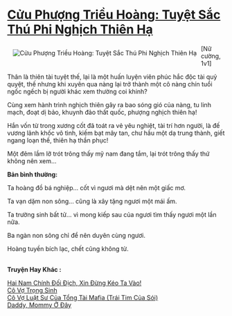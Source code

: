<a href="https://utruyen.com/cuu-phuong-trieu-hoang-tuyet-sac-thu-phi-nghich-thien-ha/24819/" title="Cửu Phượng Triều Hoàng: Tuyệt Sắc Thú Phi Nghịch Thiên Hạ"><h1>Cửu Phượng Triều Hoàng: Tuyệt Sắc Thú Phi Nghịch Thiên Hạ</h1></a><div style="display:table"><img align="right" style="float: left; padding: 10px;" src="https://utruyen.com/images/story/200x260/cuu-phuong-trieu-hoang-tuyet-sac-thu-phi-nghich-thien-ha.jpg" alt="Cửu Phượng Triều Hoàng: Tuyệt Sắc Thú Phi Nghịch Thiên Hạ">[Nữ cường, 1v1]<p></p>Thân là thiên tài tuyệt thế, lại là một huấn luyện viên phúc hắc độc tài quỷ quyệt, thế nhưng khi xuyên qua nàng lại trở thành một cô nàng chín tuổi ngốc ngếch bị người khác xem thường coi khinh?<p></p>Cùng xem hành trình nghịch thiên gây ra bao sóng gió của nàng, tu linh mạch, đoạt dị bảo, khuynh đảo thất quốc, phượng nghịch thiên hạ!<p></p>Hắn vốn từ trong xương cốt đã toát ra vẻ yêu nghiệt, tài trí hơn người, là đế vương lãnh khốc vô tình, kiếm bạt mây tan, chư hầu một dạ trung thành, giết ngang loạn thế, thiên hạ thần phục!<p></p>Một đêm lầm lỡ trót trông thấy mỹ nam đang tắm, lại trót trông thấy thứ không nên xem...<p></p><b>Bản bình thường:</b><p></p>Ta hoàng đồ bá nghiệp... cốt vì ngươi mà dệt nên một giấc mơ.<p></p>Ta vạn dặm non sông... cũng là xây tặng ngươi một mái ấm.<p></p>Ta trường sinh bất tử... vì mong kiếp sau của ngươi tìm thấy ngươi một lần nữa.<p></p>Ba ngàn non sông chỉ để nên duyên cùng ngươi.<p></p>Hoàng tuyền bích lạc, chết cũng không từ.</div><p><br><b>Truyện Hay Khác :</b></p><a href="https://utruyen.com/hai-nam-chinh-doi-dich-xin-dung-keo-ta-vao/22314/" alt="Hai Nam Chính Đối Địch, Xin Đừng Kéo Ta Vào!">Hai Nam Chính Đối Địch, Xin Đừng Kéo Ta Vào!</a><br/><a href="https://github.com/mlquan/truyenhay/tree/master/truyenhay/25308/" alt="Cô Vợ Trọng Sinh">Cô Vợ Trọng Sinh</a><br/><a href="https://github.com/quanluxury/truyenhot/tree/master/truyenhay/18901/" alt="Cô Vợ Luật Sư Của Tổng Tài Mafia (Trái Tim Của Sói)">Cô Vợ Luật Sư Của Tổng Tài Mafia (Trái Tim Của Sói)</a><br/><a href="https://github.com/mlquan/truyenhay/tree/master/truyenhay/25443/" alt="Daddy, Mommy Ở Đây">Daddy, Mommy Ở Đây</a><br/>